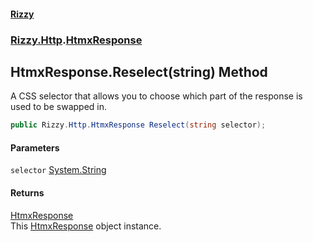 #### [Rizzy](index.md 'index')
### [Rizzy.Http](Rizzy.Http.md 'Rizzy.Http').[HtmxResponse](Rizzy.Http.HtmxResponse.md 'Rizzy.Http.HtmxResponse')

## HtmxResponse.Reselect(string) Method

A CSS selector that allows you to choose which part of the response is used to be swapped in.

```csharp
public Rizzy.Http.HtmxResponse Reselect(string selector);
```
#### Parameters

<a name='Rizzy.Http.HtmxResponse.Reselect(string).selector'></a>

`selector` [System.String](https://docs.microsoft.com/en-us/dotnet/api/System.String 'System.String')

#### Returns
[HtmxResponse](Rizzy.Http.HtmxResponse.md 'Rizzy.Http.HtmxResponse')  
This [HtmxResponse](Rizzy.Http.HtmxResponse.md 'Rizzy.Http.HtmxResponse') object instance.